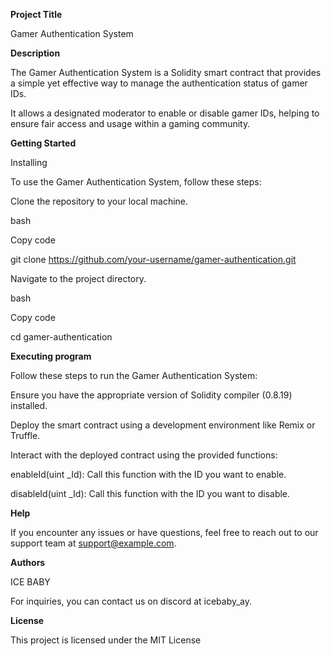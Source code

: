 **Project Title**

Gamer Authentication System

**Description**

The Gamer Authentication System is a Solidity smart contract that provides a simple yet effective way to manage the authentication status of gamer IDs. 

It allows a designated moderator to enable or disable gamer IDs, helping to ensure fair access and usage within a gaming community.

**Getting Started**

Installing

To use the Gamer Authentication System, follow these steps:

Clone the repository to your local machine.

bash

Copy code

git clone https://github.com/your-username/gamer-authentication.git

Navigate to the project directory.

bash

Copy code

cd gamer-authentication


**Executing program**

Follow these steps to run the Gamer Authentication System:

Ensure you have the appropriate version of Solidity compiler (0.8.19) installed.

Deploy the smart contract using a development environment like Remix or Truffle.

Interact with the deployed contract using the provided functions:

enableId(uint _Id): Call this function with the ID you want to enable.

disableId(uint _Id): Call this function with the ID you want to disable.

**Help**

If you encounter any issues or have questions, feel free to reach out to our support team at support@example.com.

**Authors**

ICE BABY

For inquiries, you can contact us on discord at icebaby_ay.

**License**

This project is licensed under the MIT License 

